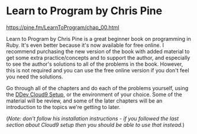 # Learn to Program by Chris Pine

<https://pine.fm/LearnToProgram/chap_00.html>

Learn to Program by Chris Pine is a great beginner book on programming in Ruby. It's even better because it's now available for free online. I recommend purchasing the new version of the book with added material to get some extra practice/concepts and to support the author, and especially to see the author's solutions to all of the problems in the book. However, this is not required and you can use the free online version if you don't feel you need the solutions.

Go through all of the chapters and do each of the problems yourself, using the [DDev Cloud9 Setup](part2_cloud9_setup.md), or the environment of your choice. Some of the material will be review, and some of the later chapters will be an introduction to the topics we're getting to later.

(*Note: don't follow his installation instructions - if you followed the last section about Cloud9 setup then you should be able to use that instead.*)
